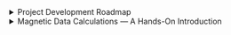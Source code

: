 <details>
  <summary>Project Development Roadmap</summary>

---
<details>
  <summary>🚀 Phase 1 — χD Calculator (Q1 2025)</summary>
 

 **Goal:** Convert structural data (SDF file) into diamagnetic susceptibility.
 

**Tasks:**
- [x] Create Pascal's constants dictionary
- [x] Write basic introduction and usage examples   
- [ ] Connect RDKit library with the dictionary  
- [ ] Implement testing and error handling  
- [ ] Develop user-friendly frontend interface  

---
</details>

<details>
  <summary>🔬 Phase 2 — DC Magnetic Data Tool (Q2 2026)</summary>


**Goal:** Develop a module for processing and visualizing DC magnetic data.


**Tasks:**
- [ ] Create standard input format for magnetic data  
- [ ] Develop core data-processing functions  
- [ ] Implement testing and error handling  
- [ ] Build frontend and visualization components

---
</details>

 <details>
  <summary>📦🔬Phase 3 — AC Magnetic Data Tool (Q3 2026)</summary>


**Goal:** Develop a module for analyzing and visualizing AC magnetic susceptibility data.

**Tasks:**
- [ ] Create standard input format for magnetic data
- [ ] Develop core data-processing functions
- [ ] Implement testing and error handling
- [ ] Build frontend and visualization components

---
</details>


<details>
  <summary>💻 Phase 4 — Desktop Application & Local Software (Q4 2026)</summary>


**Goal:** Develop a cross-platform desktop application that integrates χD, DC, and AC magnetic data tools, providing a user-friendly interface for data input, processing, visualization, and export.


**Tasks:**
- [ ] Connect χD, DC, and AC modules.  
- [ ] Implement GUI for seamless workflow (data input → processing → results visualization)  
- [ ] Add robust testing, error handling, and validation for desktop use  
- [ ] Prepare installers for Windows, macOS, and Linux  
- [ ] Write comprehensive user documentation and usage examples  
- [ ] Optional: Add export features (CSV, PDF, plots) and advanced visualization tools  

---
</details>

</details>

<details>
  <summary>Magnetic Data Calculations — A Hands-On Introduction</summary>

## 1 Document Goals <a id="document-goals"></a>
 - This document serves as an introduction to diamagnetic contribution calculations
 - Here, we explain **step-by-step**, the theoretical foundations of this problem. Using few simple examples, we show how we do our calculations.

<!-- ## Document Structure -->
<!-- Not sure if this section is really necessary. From my perspective it introduces noise. We still can have this information, in each section instead. I would rather keep the header simple and stick to Document Goals -->
 <!-- - The section is divided into several chapters. The first chapter briefly explains the concept of diamagnetic susceptibility. The subsequent chapters discuss several examples of chemical compounds for which the diamagnetic contribution has been calculated. To illustrate these computations, we will start with the simplest example and gradually increase the level of difficulty in the following chapters. -->

## Table of Contents
1. [Document Goals](#document-goals)
2. [Introduction](#introduction) 
3. [Diamagnetic contribution](#diamagnetic-contribution)
    1. [Example I](#example-i)
    1. [Example II](#example-ii)
    1. [Example III](#example-iii)
    1. [Example IV](#example-iv)
4. [Processing of magnetic data](#processing-of-magnetic-data)
    1. [DC magnetic data](#dc-magnetic-data)
6. [Literature references](#literature-references)


## 2 Introduction <a id="introduction"></a>

When a sample containing 1 mol of a molecular species is placed in a homogeneous magnetic field *H*, it exhibits a `molar magnetisation` *M*<sub>mol</sub> that is related to *H* by:

$$
\frac{\partial {M_{mol}}}{\partial H} = \chi_{\mathrm{mol}}
$$

<p align="right">
 <span id="eq1"> (1)</span>
</p>


The `molar magnetic susceptibility` &chi;<sub>mol</sub> is a quantitative measure of a sample’s response to an applied magnetic field [<a href="#ref1">1</a>]. In the limit of a weak external magnetic field, &chi;<sub>mol</sub> becomes independent of *H*, leading to the relation:

$$
{M_{mol}} = \chi_{\mathrm{mol}} H
$$

<p align="right">
 <span id="eq2"> (2)</span>
</p>

Materials that are repelled by an applied magnetic field are called diamagnetic, whereas those that are attracted by the field are called paramagnetic. For diamagnets  &chi;<sub>mol</sub> < 0, while for paramagnets  &chi;<sub>mol</sub> > 0. *When material becomes diamagnetic and when paramagnetic?* It depends on its electronic structure. Diamagnetism arises from the interaction of paired [↑↓] electrons with an external magnetic field [<a href="#ref1">2</a>]. Therefore, it is a fundamental property inherent to all matter! In addition to paired electrons, some chemical compounds contain unpaired &nbsp; [↑ ] electrons, which are the source of paramagnetism. The molar magnetic susceptibility is a sum of diamagnetic and paramagnetic susceptibilities:

$$
{\chi_{mol}} = \chi_P + \chi_D
$$

<p align="right">
 <span id="eq3"> (3)</span>
</p>

When the contribution of `diamagnetic susceptibility` &chi;<sub>D</sub> is larger than `paramagnetic susceptibility` &chi;<sub>P</sub>, the material is diamagnetic - it is repelled by the magnetic field. In the opposite scenario (&chi;<sub>P</sub> > &chi;<sub>D</sub>) the material is paramagnetic and it is attracted by the field. Diamagnetic susceptibility is independent of temperature *T* and strength of the applied magnetic field *H*. In contrast, paramagnetic susceptibility depends on temperature and may also vary with the applied magnetic field. These dependencies are rather complex, and become even more complicated when within the material magnetic centers are able to interact with each other, giving rise to phenomena such as ferromagnetism and antiferromagnetism. 

In investigating the magnetic properties of a compound, the focus is placed on its paramagnetic susceptibility. It is extracted by correcting the molar magnetic susceptibility by the diamagnetic contribution.

$$
\chi_P = {\chi_{mol}} - \chi_D
$$

<p align="right">
 <span id="eq4"> (4)</span>
</p>

The diamagnetic susceptibility is mostly an additive quantity. The diamagnetic contribution for given compound may therefore be estimated by summing atomic susceptibilities (&chi;<sub>Di</sub>) and constitutive corrections (&lambda;<sub>i</sub>). The latter takes into account the fact that compounds with multiple bonds exhibit weaker diamagnetic susceptibility than saturated compounds with only single bonds.

$$
\chi_D = \sum_i \chi_{Di} + \sum_i \lambda_i \quad
$$

<p align="right">
 <span id="eq5"> (5)</span>
</p>

&chi;<sub>Di</sub> and &lambda;<sub>i</sub> are so called `Pascal's constants`. These can be found in many scientific books and articles. It should be noted that considerable confusion exists regarding Pascal’s constants, arising from the conflicting values reported in different sources. The article by G. A. Bain *et al.* offers a valuable clarification of this issue, and our software is based on their work [<a href="#ref1">3</a>].

In the reference [<a href="#ref1">3</a>], another method for calculating the diamagnetic contribution is presented. This involves summing the diamagnetic contributions of all species present in the compound. "Species" here refers to, e.g., counterions, ligands and solvent molecules (*vide infra*). The values for common species are tabulated in the article.

$$
\chi_D = \sum_i \chi_{D(species,i)}
$$

<p align="right">
 <span id="eq6"> (6)</span>
</p>

> In the following chapters we will show the procedure for calculating diamagnetic contribution for three examples of chemical compounds.

It is important to note that, for most paramagnetic substances, χ<sub>P</sub> ≫ χ<sub>D</sub>. The χ<sub>D</sub> contribution is small for molecules with low molecular weights. However, this is not always the case. For example, in metalloproteins with molar masses of around 60 000 g/mol, the diamagnetic contribution becomes significant and must be determined with high precision using different methods to obtain an accurate paramagnetic susceptibility [<a href="#ref1">1</a>]. Consequently, the simple addition of Pascal’s constants is no longer valid in such cases. *We note here that the procedure implemented in our software should be used with caution.*


---
> [!NOTE]
> The issue of units in molecular magnetism can often lead to confusion and should be clarified before performing any calculations. First of all, magnetic data are ordinarily expressed in the `cgs-emu` system of units rather than in the standard SI units [<a href="#ref1">1</a>], [<a href="#ref1">2</a>]. For magnetic field *H* the SI unit is amper per meter (A/m), while for magnetic induction *B* the SI unit is tesla (T), expressed with SI base units as:
> 
> $$
> \mathrm{T = \frac{kg}{A \cdot s^{2}}}
> $$
> 
> Another useful unit of magnetic induction is gauss (G), which corresponds to 1 G = 10<sup>-4</sup> T. It is important to note that magnetic field strength *H* and magnetic induction *B* are two different physical quantities. In the vacuum these quantities are related by the expression:
>
> $$
> B = \mu_0 H
>$$
> 
> where &mu;<sub>0</sub> is vacuum permeability, in SI units equal to 1.25663706127(20)×10<sup>−6</sup> N⋅A<sup>−2</sup> [<a href="#ref1">4</a>]. In the cgs-emu system unit, however, it is a dimensionless quantity equal to &mu;<sub>0</sub> = 1. For this reason, the magnetic field strength in molecular magnetism is often expressed in gauss. The formal unit of magnetic field strength in the cgs–emu system is the oersted (Oe), corresponding to 1&nbsp;Oe = 1000/4π&nbsp;A m<sup>-1</sup>.
>
> To summarize, in the cgs–emu system, the conversion between the magnetic field units tesla (T), gauss (G), and oersted (Oe) is given by:
>
> $$
> 1 \mathrm{T} = 10^4 \mathrm{Oe} \equiv 10^4 \mathrm{G}
> $$
>
> Following the cgs–emu convention, the unit of molar magnetic susceptibility &chi;<sub>mol</sub> is cm<sup>3</sup> mol<sup>-1</sup> (often written as emu mol<sup>-1</sup>, where dimension of emu is equivalent to cm<sup>3</sup> in this context). Of course, the diamagnetic and paramagnetic susceptibilities, χ<sub>D</sub> and χ<sub>P</sub>, are expressed in the same units. 
> 
> `⚠️ The term emu (electromagnetic unit) is often the source of major confusion in the cgs–emu system. It is not a physical unit itself, but merely an indicator that a quantity is being expressed in electromagnetic cgs units. Depending on context, emu may correspond to the real physical unit erg·G⁻¹ (for magnetic moment) or as an equivalence of cm³ (for magnetic susceptibility). See Chapter 4 for a detailed discussion.`
>
> From [Eq. (2)](#eq2) we can derive the unit of molar magnetization *M*, which is cm<sup>3</sup> G mol<sup>-1</sup>. Another common way to express *M* in the scientific literature is in terms of the *N&mu;*<sub>B</sub> unit, which basically is a multipication of two physical constants, Bohr magneton (*&mu;*<sub>B</sub>) and Avogadro number (*N*) [<a href="#ref1">4</a>]:
>
> $$
> 1 N \mu_B = 6.02214076 \times 10^{23} \ \mathrm{mol^{−1}} \times 9.2740100783(28) \times 10^{−21} \ \mathrm{erg \ G^{−1}} = 5585 \mathrm{erg \ G^{−1} \ mol^{-1}}
> $$
>
> The "erg" is a cgs-emu unit of energy [<a href="#ref1">4</a>]. Because the conversion 1 emu = 1 erg G<sup>-1</sup> = 1 G cm<sup>3</sup> is valid, we can write:
>
> $$
> 1 N \mu_B = 5585 \mathrm{erg \ G^{−1} \ mol^{-1}} = 5585 \ \mathrm{cm^3 \ G \ mol^{-1}}
> $$

&nbsp;

## 3 Diamagnetic contribution <a id="diamagnetic-contribution"></a>
### 3.1 **Example I** - `2-methylpropan-2-ol` <a id="example-i"></a>
> Our first example of a compound for which we will determine the diamagnetic contribution is `2-methylpropan-2-ol`, an alcohol. To calculate the diamagnetic contribution, we use [Eq. (5)](#eq5). 

&nbsp;
<p align="center">
  <img src="https://github.com/user-attachments/assets/9783a0bc-fcfb-4c53-abe4-fe5b18ec0690" width="500" alt="Comound1">
</p>
<p align="center">
  <b>Figure 1</b> Structure of 2-methylpropan-2-ol.
</p>
&nbsp;

Figure 1 shows that 2-methylpropan-2-ol is a neutral molecule in which all atoms are covalently bonded into a branched chain structure. Therefore, expansion of the first sum in the equation is:

$$
\sum_i \chi_{Di} = 4 \chi_{D(C)} + 10 \chi_{D(H)} + \chi_{D(O)}
$$

Taking Pascal's constants from Table 1 from the reference [<a href="#ref1">3</a>], we have:

$$
\sum_i \chi_{Di} = [4 \times (-6.00) + 10 \times (-2.93) + (-4.6)] \times 10^{-6} \ \mathrm{cm^3 \ mol^{-1}} = -57.9 \times 10^{-6} \ \mathrm{cm^3 \ mol^{-1}}
$$

Accordingly to Table 2 in [<a href="#ref1">3</a>], C–H and C–C single bonds are set to have a value of constitutive correction $\lambda_i$ equal 0.0 cm<sup>3</sup> mol<sup>-1</sup>. Since there is no information regarding O–H and C–O bonds, they were also assumed to have $\lambda_i$ equal to 0.0 cm<sup>3</sup> mol<sup>-1</sup>. As a result, the sum $\sum_i \lambda_i = 0$ and $\chi_D = \sum_i \chi_{Di} = -57.9 \times 10^{-6} \ \mathrm{cm^3 \ mol^{-1}}$.


&nbsp;
### 3.2 **Example II** - `Chlorobenzene` <a id="example-ii"></a>
> The structure of chlorobenzene consists of a six-membered, benzene ring with alternating single C-C and double C=C bonds (Figure 2). Five carbon atoms are additionally bound to one hydrogen atom, while the last one is connected to a chlorine atom.

&nbsp;
<p align="center">
  <img src="https://github.com/user-attachments/assets/961a1fb6-eedc-483f-a02e-e91c4735dbd0" alt="comound2" width="500">
</p>

<p align="center">
  <b>Figure 2</b> Structure of chlorobenzene.
</p>
&nbsp;

To calculate $\sum_i \chi_{Di}$ sum from [Eq. (5)](#eq5), we need to consider Pascal's constant for carbon atoms within the ring fragment of the molecule, which is $\chi_{C(ring)} = -6.24 \times 10^{-6} \ \mathrm{cm^3 \ mol^{-1}}$ (value taken from Table 1 in [<a href="#ref1">3</a>]). The sum is equal to:

$$
\sum_i \chi_{Di} = 6 \chi_{D(C(ring))} + 5 \chi_{D(H)} + \chi_{D(Cl)} = [6 \times (-6.24) + 5 \times (-2.93) + (-20.1)] \times 10^{-6} \ \mathrm{cm^3 \ mol^{-1}} = -72.19 \times 10^{-6} \ \mathrm{cm^3 \ mol^{-1}}
$$

For chlorobenzene, the sum $\sum_i \lambda_i$ in [Eq. (5)](#eq5) is not equal to zero. There are two Pascal's constants that we have to consider: $\lambda_{benzene}$ and $\lambda_{Ar-Cl}$. The first takes into account the presence of the benzene ring within the structure. The second Pascal's constant considers the Ar-Cl bond. Here, "Ar" corresponds to any aromatic fragment (in this particular case benzene fragment). It means that Ar-Cl is a specific case of the C-Cl bond, where the carbon atom corresponds to the aromatic fragment. The resulting sum is:

$$
\sum_i \lambda_i = \lambda_{benzene} + \lambda_{Ar-Cl} = [(–1.4) + (–2.5)] \times 10^{-6} \ \mathrm{cm^3 \ mol^{-1}} = -3.9 \times 10^{-6} \ \mathrm{cm^3 \ mol^{-1}}
$$

Finally, the diamagnetic contribution for the compound is:

$$
\chi_D = \sum_i \chi_{Di} + \sum_i \lambda_i  = [(-72.19) + (-3.9)] \times 10^{-6} \ \mathrm{cm^3 \ mol^{-1}} = -76.09 \times 10^{-6} \ \mathrm{cm^3 \ mol^{-1}}
$$

### 3.3 **Example III** - `Chalconatronite` <a id="example-iii"></a>
> Chalconatronite is a carbonate mineral with the chemical formula Na<sub>2</sub>Cu(CO<sub>3</sub>)<sub>2</sub>•3H<sub>2</sub>O. This is an ionic compound, which means that some of the atoms are not covalently bonded. Have a look at the structural formula of the mineral (Figure 3):

&nbsp;
<p align="center">
  <img src="https://github.com/user-attachments/assets/217259a8-a64f-4132-9d08-12af35ba8eea" alt="mineral" width="300">
</p>

<p align="center">
  <b>Figure 3</b> Structural formula of chalconatronite.
</p>
&nbsp;

The mineral is composed of two types of cations (species with a positive charge), Cu<sup>2+</sup> and Na<sup>+</sup>, and one type of anion, the carbonate CO<sub>3</sub><sup>2−</sup>. Due to their opposite charges, cations and anions attract each other and are organized into a three-dimensional crystal lattice. Within this lattice, there are additional water molecules. To calculate the $\chi_D$ for chalconatronite, we have to account for the diamagnetic contribution of all species present in the chemical formula of the compound, i.e. we use [Eq. (6)](#eq6) :

$$
\chi_D = 2\chi_{D(Na^+)} + \chi_{D(Cu^{2+})} + 2\chi_{D(CO_3^{2-})} + 3\chi_{D(H_2O)}
$$

Since Na<sup>+</sup> and Cu<sup>2+</sup> are ions, we should use Pascal's constants from Table 6 in [<a href="#ref1">3</a>]. Those are $\chi_{D(Na^+)} = -6.8 \times 10^{-6} \ cm^3 \ mol^{-1}$ and $\chi_{D(Cu^{2+})} = -11 \times 10^{-6} \ cm^3 \ mol^{-1}$, respecetively. We preceed to the carbonate anion, which is a polyatomic charged species. Fortunately, Pascal's constants for common anions were catalogued in Table 3 in [<a href="#ref1">3</a>]. The respective constant equals $\chi_{D(CO_3^{2-})} = -28.0 \times 10^{-6} \ cm^3 \ mol^{-1}$. Our last species is water. The H<sub>2</sub>O molecule is a common ligand (species that can bind to a metal ion), and its Pascal constant, which is listed in Table 4 in [<a href="#ref1">3</a>], is equal to $\chi_{D(H_2O)} = -13 \times 10^{-6} \ cm^3 \ mol^{-1}$. Finally, we have all data to calculate diamagnetic contribution for the mineral:

$$
\chi_D = [2 \times (-6.8) + (-11) + 2 \times (-28.0) + 3 \times (-13)] \times 10^{-6} \ \mathrm{cm^3 \ mol^{-1}} = -119.6 \times 10^{-6} \ \mathrm{cm^3 \ mol^{-1}}
$$


### 3.4 **Example IV** - `Coordination compound` <a id="example-iv"></a>
> The coordination compound under consideration has the chemical formula of [Fe<sup>III</sup>(bipy)(phen)(py)(CH<sub>3</sub>OH)]\(PhAs<sup>V</sup>O<sub>3</sub>\)(ClO<sub>4</sub>) and its structural formula is presentend in Figure 4. The compound is composed of complex cation in which the central Fe<sup>3+</sup> binds four different organic molecules (ligands). These molecules are: methanol (CH<sub>3</sub>OH), pyridine (py), 1,10-phenanthroline (phen) and 2,2'-bipirydine (bipy). Since these molecules are neutral, the overall charge of the complex cation is the same as in Fe<sup>3+</sup>. To compensate this positive charge (+3), there are two different anions, phenylarsenate(V) (PhAs<sup>V</sup>O<sub>3</sub><sup>2-</sup>) and perchlorate (ClO<sub>4</sub><sup>-</sup>), having charge of -2 and -1, respectively.

&nbsp;
<p align="center">
 <img src="https://github.com/user-attachments/assets/19212caf-b4bf-415b-a46b-a71eb135c473" alt="most complicated molecule" width="500">
</p>

<p align="center">
  <b>Figure 4</b> Structural formula of complex [Fe<sup>III</sup>(bipy)(phen)(py)(CH<sub>3</sub>OH)](PhAs<sup>V</sup>O<sub>3</sub>)(ClO<sub>4</sub>).
</p>

&nbsp;

The overall diamagnetic susceptibility of our coordination compound is equal to the sum of the diamagnetic contributions from the complex cation [Fe<sup>III</sup>(bipy)(phen)(py)(CH<sub>3</sub>OH)]<sup>3+</sup> and the two anions PhAs<sup>V</sup>O<sub>3</sub><sup>2-</sup> and ClO<sub>4</sub><sup>-</sup>, as follows:

$$
\chi_D = \chi_{D\([ \mathrm{Fe^{III}(bipy)(phen)(py)(CH_3OH)]^{3+}} \)} + \chi_{D(\mathrm{PhAs^{V}O_3^{2-}}\)} + \chi_{D(\mathrm{ClO_4^{-}}\)}
$$

Although the structure of the complex cation looks scary, calculating the diamagnetic contribution for this species is fairly straightforward. This is because Table 4 in [<a href="#ref1">3</a>] provides Pascal's constants for all the ligands present in the complex cation [Fe<sup>III</sup>(bipy)(phen)(py)(CH<sub>3</sub>OH)]<sup>3+</sup> except mehtanol. The Pascal's constant for methanol is found in Table 5 [<a href="#ref1">3</a>]. The only remaining value is the Pascal's constant for the Fe<sup>3+</sup> cation, which we take from Table 6 [<a href="#ref1">3</a>]. Based on given data, we have:

$$
\chi_{D\([ \mathrm{Fe^{III}(bipy)(phen)(py)(CH_3OH)]^{3+}} \)} = \chi_{D\(Fe^{3+})} + \chi_{D\(bipy)} + \chi_{D\(phen)} + \chi_{D\(py)} + \chi_{D\(CH_3OH)}
$$

$$
\chi_{D\([ \mathrm{Fe^{III}(bipy)(phen)(py)(CH_3OH)]^{3+}} \)} = [(-10) + (-105) + (-128) + (-49) + (-21.4)] \times 10^{-6} \ \mathrm{cm^3 \ mol^{-1}} = -313.4 \times 10^{-6} \ \mathrm{cm^3 \ mol^{-1}}
$$

We now proceed to the two anions of our coordination compound. In the case of perchlorate anion, the diamagnetic contribution is given in Table 3 in [<a href="#ref1">3</a>] and is equal to $\chi_{D(ClO_4^{-})} = -32.0 \times 10^{-6} \ cm^3 \ mol^{-1}$. For the second anion, phenylarsenate(V) (PhAs<sup>V</sup>O<sub>3</sub><sup>2-</sup>), the situation is more complicated as magnetic contribution for this species is not listed in Tables 3 and 4 in the reference, so we need to calculate it stepwise. The calculations are similar as for Example II (see chapter 3.2):

$$
\chi_{D(\mathrm{PhAs^{V}O_3^{2-}}\)} = \sum_i \chi_{Di} + \sum_i \lambda_i \quad
$$

We calculate first sum using Pascal's constants of all elements present, remembering to choose appropriate value (Table 1 in [<a href="#ref1">3</a>]). Note that all carbon atoms form ring, while arsenic atom exhibits oxidation state of V. It should also be noted that our procedure does not account for the overall negative charge of the anion, leading to an overestimation of the final value.

$$
\sum_i \chi_{Di} = 6 \chi_{D(C(ring))} + 5 \chi_{D(H)} + \chi_{D(As^{V})} + 3 \chi_{D(O)}
$$

$$
\sum_i \chi_{Di} = [6 \times (-6.24) + 5 \times (-2.93) + (-43.0) + 3 \times (-4.6)] \times 10^{-6} \ \mathrm{cm^3 \ mol^{-1}} = -108.89 \times 10^{-6} \ \mathrm{cm^3 \ mol^{-1}}
$$

To calculate the sum $\sum_i \lambda_i$, the only Pascal's constant that we have to account is this related to benzene ring. In fact, the Table 2 in the article does not list any Pascal’s constants corresponding to bonds involving arsenic, so those values were assume to be equal to $0 \ \mathrm{cm^3 \ mol^{-1}}$. We have:

$$
\sum_i \lambda_i \quad = \lambda_{benzene} = -1.4 \times 10^{-6} \ \mathrm{cm^3 \ mol^{-1}}
$$

And the overall diamagnetic contribution for the anion is:

$$
\chi_{D(\mathrm{PhAs^{V}O_3^{2-}}\)} = [(-108.89) + (-1.4)] \times 10^{-6} \ \mathrm{cm^3 \ mol^{-1}} = -110.29 \times 10^{-6} \ \mathrm{cm^3 \ mol^{-1}}
$$

Finally, the diamagnetic contribution of our coordination compound can be calculated as follows:

$$
\chi_D = \chi_{D\([ \mathrm{Fe^{III}(bipy)(phen)(py)(CH_3OH)]^{3+}} \)} + \chi_{D(\mathrm{PhAs^{V}O_3^{2-}}\)} + \chi_{D(\mathrm{ClO_4^{-}}\)}
$$

$$
\chi_D = [(-313.4) + (-32.0) + (-110.29)] \times 10^{-6} \ \mathrm{cm^3 \ mol^{-1}} = -455.69 \times 10^{-6} \ \mathrm{cm^3 \ mol^{-1}}
$$

&nbsp;

## 4. Processing of magnetic data <a id="processing-of-magnetic-data"></a>

> [!IMPORTANT]
> Molar magnetic susceptibility &chi;<sub>mol</sub> is not a quantity that we directly obtain from magnetic measurements and it must be determined. In general, there are two types of measurements commonly performed to investigate the magnetic properties of a sample [<a href="#ref1">5</a>]:
> 
> 1) **Temperature-dependent magnetization measurement**
>    - The magnetization is acquired over a temperature range, typically 2–300 K. During the measurement, a constant external magnetic field is applied.
>    - The processed data will be expressed in the form of &chi;<sub>P</sub> = *f*(T) and &chi;<sub>P</sub>T = *f*(T) plots.
>
> 2) **Field-dependent magnetization measurement**
>    - The magnetization data are collected over a range of magnetic field strengths. The measurements are performed at a constant, very low temperature, typically 2–8 K.
>    - After processing, the data are shown in the form of an *M*<sub>mol</sub> = *f*(H) plot.
>

&nbsp;

These two types of measurements are known as `direct current (DC) magnetic measurements`. In this methods, the magnetometer applies a steady magnetic field, records the sample’s magnetization (M) response, and repeats the procedure under different temperature or field conditions. 

Magnetization measurements can also be performed using an alternating current (AC) magnetic field. In the `AC magnetic measurements`, the applied field oscillates in time, inducing a time-dependent magnetization that provides information about the dynamic magnetic behavior of the material.

&nbsp;
### 4.1 DC magnetic data <a id="dc-magnetic-data"></a>

> ### Temperature-dependent magnetization measurements

The raw data reported by the magnetometer in this case is the `total magnetic moment` (*M*), measured at different temperatures. This total magnetic moment originates from both the sample and the holder in which it is placed. The holder gives rise to an additional background magnetization, *M*<sub>holder</sub>. The `sample’s magnetization` *M*<sub>sample</sub> is obtained by correcting the total moment with the holder contribution: 

$$
M_{\mathrm{sample}} = M - M_{\mathrm{holder}}
$$

> ⚠️ correction must be applied for each temperature data point.

&nbsp;

 *M*<sub>sample</sub> is usually expressed in units of emu = erg/G (see further discussion). For further data processing, the mass of the sample (*m*) is required and should be included in the magnetometer’s report. 
> ⚠️ Note that the sample's mass is usually given in mg and must be converted to g prior to use.

Now we can calculate `mass magnetization` *M*<sub>g</sub>:

$$
M_{\mathrm{g}} = \frac{M_{\mathrm{sample}}}{m}
$$

Some sources [<a href="#ref1">2</a>] introduce `volume magnetization` (*M*<sub>V</sub>) which is obtained by dividing the total magnetic moment of the sample by its volume (V), expressed in cm<sup>3</sup>.

$$
M_{\mathrm{V}} = \frac{M_{\mathrm{sample}}}{V}
$$

Since the density (*&rho;*) of the sample equals *&rho;* = m/V (unit: g cm<sup>-3</sup>), it can be used to convert between volume and mass magnetization:

$$
M_{\mathrm{g}} = \frac{M_{\mathrm{V}}}{\rho}
$$

Next step is to calculate the molar magnetization *M*<sub>mol</sub>. To do this we use the molar mass *M*<sub>mass</sub> of the studied compound (unit: g/mol):

$$
M_{\mathrm{mol}} = M_{\mathrm{g}} \times {M_{\mathrm{mass}}} 
$$

Given that the amount of the sample *n* = <sup>*m*</sup>&frasl;<sub>*M*<sub>mass</sub></sub> (unit for *n* is mol), we also have:


$$
M_{\mathrm{mol}} = \frac{M_{\mathrm{sample}}}{n} 
$$

> [!IMPORTANT]
> Once *M*<sub>mol</sub> is determined, we can use [Eq. (2)](#eq2) to calculate molar magnetic susceptibility *&chi;*<sub>mol</sub>. Then we can calculate the diamagnetic contribution for the studied compound with one of the procedures discussed in Chapter 3. Finally, [Eq. (4)](#eq4) is applied to obtain paramagnetic susceptibility *&chi;*<sub>P</sub>, which is the key quantity for investigating magnetic behavior of the compounds. Specifically, the dependencies &chi;<sub>P</sub> = *f*(T) and &chi;<sub>P</sub>T = *f*(T) are the focus of the analysis.

&nbsp;

Numerous software packages have been developed to calculate the magnetic properties of paramagnetic compounds, such as PHI [<a href="#ref1">6</a>]. In these programs, the experimental &chi;<sub>P</sub> = *f*(T) and &chi;<sub>P</sub>T = *f*(T) dependencies are used as input for subsequent simulations.

&nbsp;
> [!NOTE]
> 
> As we mentioned earlier, the use of cgs-emu units of magnetisation quantities is a common source of confusion [<a href="#ref1">7</a>]. Magnetisation of the sample *M*<sub>sample</sub> is expressed in the units of emu, where 1 emu = 1 erg G<sup>-1</sup>.
>
> **We remind that:**
>  `⚠️ The term emu (electromagnetic unit) is often the source of major confusion in the cgs–emu system. It is not a physical unit itself, but merely an indicator that a quantity is being expressed in electromagnetic cgs units. Depending on context, emu may correspond to the real physical unit erg·G⁻¹ (for magnetic moment) or as an equivalence of cm³ (for magnetic susceptibility).`
> 
> The unit of volume magnetisation *M*<sub>V</sub> is erg G<sup>-1</sup> cm<sup>-3</sup>. It is sometimes incorrectly reported in G. The SI conversion of 1 G is 10<sup>3</sup>/4&pi; A m<sup>−1</sup>, and the quantity that is properly expressed in G is not *M*<sub>V</sub> itself but the volume magnetization multiplied by 4&pi;, i.e., 4&pi;*M*<sub>V</sub>.
>
> When *M*<sub>V</sub> is divided by magnetic field strength *H* (unit: G), the volume magnetic susceptibility *&chi;*<sub>V</sub> is obtained (*M*<sub>V</sub>/*H* = *&chi;*<sub>V</sub>). *&chi;*<sub>V</sub> is a unitless quantity, but some physicists express this quantity with the units of emu cm<sup>-3</sup> [<a href="#ref1">8</a>]. Here, 1 emu is equivalent to cm<sup>-3</sup> which legitimate this conversion, as 1 emu cm<sup>-3</sup> = 1.
>
> Mass magnetisation *M*<sub>g</sub> is expressed in emu g<sup>-1</sup>, and at first glance the same notation seems to apply to the mass magnetic susceptibility (*&chi;*<sub>g</sub>), defined by *M*<sub>g</sub>/*H* = *&chi;*<sub>g</sub>. In reality, the term emu g<sup>-1</sup> has different meanings in the two contexts.
>   - For *M*<sub>g</sub>, 1 emu g<sup>-1</sup> = 1 erg G<sup>-1</sup> g<sup>-1</sup>, 
>   - For *&chi;*<sub>g</sub>, 1 emu/g is equivalent to 1 cm<sup>3</sup> g<sup>-1</sup>.
>
> Similar situation holds for the term emu mol<sup>-1</sup> used to desribe units of the molar magnetisation *M*<sub>mol</sub> and molar susceptibility *&chi;*<sub>mol</sub>.
>   - For *M*<sub>mol</sub>, 1 emu mol<sup>-1</sup> = 1 erg G<sup>-1</sup> mol<sup>-1</sup>. Because the conversion 1 emu = 1 erg G<sup>-1</sup> = 1 G cm<sup>3</sup> is valid, *M*<sub>mol</sub> can also be expressed with the unit of cm<sup>3</sup> G mol<sup>-1</sup>.
>   - For *&chi;*<sub>mol</sub>, 1 emu mol<sup>-1</sup> corresponds to 1 cm<sup>3</sup> mol<sup>-1</sup>.
&nbsp;

> ### Field-dependent magnetization measurements

## 4 Literature references <a id="literature-references"></a>
> <a id="ref1"></a>[1] O. Kahn, *Molecular Magnetism*, VCH, 1993.
>
> <a id="ref1"></a>[2] R. L. Carlin, *Magnetochemistry*, Springer-Verlag, 1986.
> 
>  <a id="ref1"></a>[3] G. A. Bain, J. F. Berry, J. Chem. Educ., 2008, 85, 532-536. DOI: https://doi.org/10.1021/ed085p532
>
>  <a id="ref1"></a>[4] Wikipedia (articles: [vacuum permeability](https://en.wikipedia.org/wiki/Vacuum_permeability), [Bohr magneton](https://en.wikipedia.org/wiki/Bohr_magneton), [cgs-emu unit system](https://en.wikipedia.org/wiki/Centimetre%E2%80%93gram%E2%80%93second_system_of_units#EMU_notation), [Avogadro constant](https://en.wikipedia.org/wiki/Avogadro_constant), [Tesla unit](https://en.wikipedia.org/wiki/Tesla_(unit)), [Gauss unit](https://en.wikipedia.org/wiki/Gauss_(unit)), [erg unit](https://en.wikipedia.org/wiki/Erg))
>
> <a id="ref1"></a>[5] S. Mugiraneza, A. M. Hallas, Commun. Phys., 2022, 5, 95. DOI: https://doi.org/10.1038/s42005-022-00853-y
> 
> <a id="ref1"></a>[6] N. F. Chilton, R. P. Anderson, L. D. Turner, A. Soncini and K. S. Murray, *J. Comput. Chem.*, 2013, 34, 1164-1175. [PHI](https://www.nfchilton.com/phi.html)
>
> <a id="ref1"></a>[7] R. B. Goldfarb, *IEEE Magn Lett.*, 2018, 9, DOI: https://doi.org/10.1109/LMAG.2018.2868654
> 
> <a id="ref1"></a>[8] [magnetisation units](https://www.google.com/url?sa=t&source=web&rct=j&opi=89978449&url=https://users.ox.ac.uk/~sjb/magnetism/units.pdf&ved=2ahUKEwiBt6DM85qQAxXwBBAIHZoEOE4QFnoECBgQAQ&usg=AOvVaw3Bn4ljFiHMbVIDNGro2GVU)

</details>
